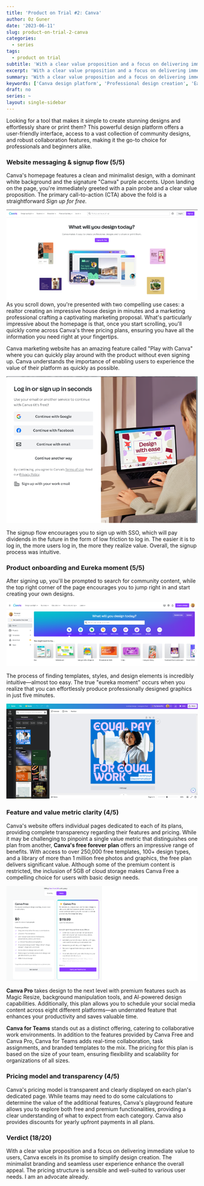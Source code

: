 ```yaml
---
title: 'Product on Trial #2: Canva'
author: Oz Guner
date: '2023-06-11'
slug: product-on-trial-2-canva
categories:
  - series
tags:
  - product on trial
subtitle: 'With a clear value proposition and a focus on delivering immediate value to users, Canva excels in its promise to simplify design creation.'
excerpt: 'With a clear value proposition and a focus on delivering immediate value to users, Canva excels in its promise to simplify design creation.'
summary: 'With a clear value proposition and a focus on delivering immediate value to users, Canva excels in its promise to simplify design creation.'
keywords: ['Canva design platform', 'Professional design creation', 'Easy graphic design tool', 'Collaborative design software', 'Canva pricing plans', 'Create designs in minutes', 'Canva Pro features', 'Team collaboration in Canva', 'Transparent pricing model', 'User-friendly design tool']
draft: no
series: ~
layout: single-sidebar
---
```

Looking for a tool that makes it simple to create stunning designs and effortlessly share or print them? This powerful design platform offers a user-friendly interface, access to a vast collection of community designs, and robust collaboration features, making it the go-to choice for professionals and beginners alike.

### Website messaging & signup flow (5/5)

Canva's homepage features a clean and minimalist design, with a dominant white background and the signature "Canva" purple accents. Upon landing on the page, you're immediately greeted with a pain probe and a clear value proposition. The primary call-to-action (CTA) above the fold is a straightforward *Sign up for free.* 

![Homepage](1.png)
As you scroll down, you're presented with two compelling use cases: a realtor creating an impressive house design in minutes and a marketing professional crafting a captivating marketing proposal. What's particularly impressive about the homepage is that, once you start scrolling, you'll quickly come across Canva's three pricing plans, ensuring you have all the information you need right at your fingertips.

Canva marketing website has an amazing feature called "Play with Canva" where you can quickly play around with the product without even signing up.  Canva understands the importance of enabling users to experience the value of their platform as quickly as possible.

![Signup form](2.png) 

The signup flow encourages you to sign up with SSO, which will pay dividends in the future in the form of low friction to log in. The easier it is to log in, the more users log in, the more they realize value. Overall, the signup process was intuitive.

### Product onboarding and Eureka moment (5/5)
After signing up, you'll be prompted to search for community content, while the top right corner of the page encourages you to jump right in and start creating your own designs. 

![After sign in](3.png)

The process of finding templates, styles, and design elements is incredibly intuitive—almost too easy. The true "eureka moment" occurs when you realize that you can effortlessly produce professionally designed graphics in just five minutes.

![The 5-minute design](5.png)

### Feature and value metric clarity (4/5)
Canva's website offers individual pages dedicated to each of its plans, providing complete transparency regarding their features and pricing. While it may be challenging to pinpoint a single value metric that distinguishes one plan from another, **Canva's free forever plan** offers an impressive range of benefits. With access to over 250,000 free templates, 100+ design types, and a library of more than 1 million free photos and graphics, the free plan delivers significant value. Although some of the premium content is restricted, the inclusion of 5GB of cloud storage makes Canva Free a compelling choice for users with basic design needs.

![Pricing](4.png)

**Canva Pro** takes design to the next level with premium features such as Magic Resize, background manipulation tools, and AI-powered design capabilities. Additionally, this plan allows you to schedule your social media content across eight different platforms—an underrated feature that enhances your productivity and saves valuable time.

**Canva for Teams** stands out as a distinct offering, catering to collaborative work environments. In addition to the features provided by Canva Free and Canva Pro, Canva for Teams adds real-time collaboration, task assignments, and branded templates to the mix. The pricing for this plan is based on the size of your team, ensuring flexibility and scalability for organizations of all sizes.

### Pricing model and transparency (4/5)
Canva's pricing model is transparent and clearly displayed on each plan's dedicated page. While teams may need to do some calculations to determine the value of the additional features, Canva's playground feature allows you to explore both free and premium functionalities, providing a clear understanding of what to expect from each category. Canva also provides discounts for yearly upfront payments in all plans.

### Verdict (18/20)

With a clear value proposition and a focus on delivering immediate value to users, Canva excels in its promise to simplify design creation. The minimalist branding and seamless user experience enhance the overall appeal. The pricing structure is sensible and well-suited to various user needs. I am an advocate already.
